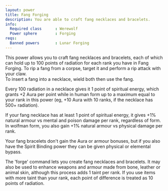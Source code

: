 ```yaml
---
layout: power
title: Fang Forging
description: You are able to craft fang necklaces and bracelets.
info:
  Required class      : Werewolf
  Power sphere        : Forging
reqs:
  Banned powers       : Lunar Forging
---
```


This power allows you to craft fang necklaces and bracelets, each of which can
hold up to 100 points of radiation for each rank you have in Fang Forging.  To
rip a fang from a corpse, target it and perform a rip attack with your claw.  
To insert a fang into a necklace, wield both then use the fang.

Every 100 radiation in a necklace gives it 1 point of spiritual energy, which
grants +2 Aura per point while in human form up to a maximum equal to your rank
in this power (eg, +10 Aura with 10 ranks, if the necklace has 500+ radiation).

If your fang necklace has at least 1 point of spiritual energy, it gives +1%
natural armour vs mental and poison damage per rank, regardless of form.  In
wolfman form, you also gain +1% natural armour vs physical damage per rank.

Your fang bracelets don't gain the Aura or armour bonuses, but if you also have
the Spirit Binding power they can be given physical or elemental bypass.

The 'forge' command lets you create fang necklaces and bracelets.  It may also
be used to enhance weapons and armour made from bone, leather or animal skin,
although this process adds 1 taint per rank.   If you use items with more taint
than your rank, each point of difference is treated as 10 points of radiation.

